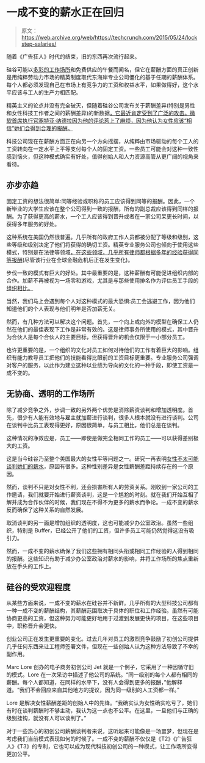 # 一成不变的薪水正在回归 

> 原文：<https://web.archive.org/web/https://techcrunch.com/2015/05/24/lockstep-salaries/>

随着《广告狂人》时代的结束，旧的东西再次流行起来。

硅谷可能以[多彩的工作场所](https://web.archive.org/web/20221204231036/https://beta.techcrunch.com/video/tc-cribs/)和免费供应的午餐而闻名，但它在薪酬方面的真正创新是用纯粹劳动力市场的精英制度取代东海岸专业公司僵化的基于任期的薪酬体系。每个人都必须发现自己在市场上有竞争力的工资和权益水平，如果做得好，这个水平应该与工人的生产力相匹配。

精英主义的论点并没有完全破灭，但随着硅谷公司发布关于薪酬差异(特别是男性和女性科技工作者之间的薪酬差异)的新数据[，它最近肯定受到了广泛的攻击。微软首席执行官塞特亚·纳德拉因为他的评论惹上了麻烦，因为他认为女性应该“相信”她们会得到合理的报酬。](https://web.archive.org/web/20221204231036/http://blog.sfgate.com/inthepeninsula/2015/02/06/gender-pay-gap-silicon-valley/)

科技公司现在在薪酬方面正在向另一个方向摇摆，从纯粹由市场驱动的每个工人的工资转向在一定水平上平等支付每个人的固定工资。一些员工可能会对这种一致性感到恼火，但这种模式确实有好处，值得创始人和人力资源高管从更广阔的视角来看待。

## 亦步亦趋

固定工资的想法很简单:同等经验或职称的员工应该得到同等的报酬。因此，一个新毕业的大学生应该在整个公司得到一致的报酬，所有的副总裁应该得到同样的报酬。为了获得更高的薪水，一个工人应该得到晋升或者在一家公司呆更长时间，以获得多年服务的好处。

这种系统在美国仍然很普遍。几乎所有的政府工作人员都被分配了等级和级别，这些等级和级别决定了他们将获得的确切工资。精英专业服务公司也倾向于使用这些模式，特别是在法律等领域[，在这些领域，几乎所有律师都根据多年的经验获得同等报酬](https://web.archive.org/web/20221204231036/http://www.nalp.org/associate_salaries_2014)(尽管该行业在全球金融危机后正在发生变化)。

步伐一致的模式有巨大的好处。其中最重要的是，这种薪酬有可能促进组织内部的合作。加薪不再被视为一场零和游戏，尤其是与那些使用排名作为评估员工手段的[组织相比。](https://web.archive.org/web/20221204231036/http://www.businessinsider.com/stack-ranking-employees-is-a-bad-idea-2013-11)

当然，我们马上会遇到每个人对这种模式的最大恐惧:员工会逃避工作，因为他们知道他们的个人表现与他们明年是否加薪无关。

然而，有几种方法可以解决这个问题。首先，一个向上或向外的模型在确保工人仍然在他们的最佳表现下工作是非常有效的。这是律师事务所使用的模式，其中晋升为合伙人是每个合伙人的主要目标，但获得晋升的机会仅限于一小部分员工。

也许更重要的是，一个组织的文化对员工如何对待他们的工作有着巨大的影响。组织有能力教导员工把他们的技能看得比眼前的工资目标更重要。专业服务公司强调对客户的服务，以此作为建立这种以业绩为导向的文化的一种手段，即使工资是一成不变的。

## 无协商、透明的工作场所

除了减少竞争之外，步调一致的另外两个优势是消除薪资谈判和增加透明度。首先，很少有人能有效地与雇主就加薪进行谈判，很多人根本就没有进行谈判。公司在谈判中比员工表现得更好，原因很简单，与员工相比，他们总是在谈判。

这种情况的净效应是，员工——即使是做完全相同工作的员工——可以获得差别极大的工资。

这是当今硅谷乃至整个美国最大的女性平等问题之一。研究一再表明[女性不太可能谈判她们的薪水](https://web.archive.org/web/20221204231036/http://www.nber.org/papers/w18511)，原因有很多。这种性别差异是女性薪酬差距持续存在的一个原因。

然而，谈判不只是对女性不利，还会损害所有人的劳资关系。刚收到一家公司的工作邀请，我们就要开始进行薪资谈判，这是一个尴尬的时刻。就在我们开始互相了解并成为合作伙伴的时候，我们现在不得不为更多的薪水而争论。一成不变的薪水反而确保了这种关系的自然发展。

取消谈判的另一面是增加组织的透明度，这也可能减少办公室政治。虽然一些组织，特别是 Buffer，已经公开了他们的工资，但许多员工可能仍然觉得这没有吸引力。

然而，一成不变的薪水确保了我们这些拥有相同头衔或相同工作经验的人得到相同的报酬。这些知识有助于减少办公室政治对薪水的影响，并将工作场所的焦点重新放在手头的工作上。

## 硅谷的受欢迎程度

从某些方面来说，一成不变的薪水在硅谷并不新鲜。几乎所有的大型科技公司都有一种一成不变的薪酬结构，其薪酬范围取决于具体的职位和工作经验。虽然有可能协商更高的工资，但这种努力可能更好地用于过渡到发展更快的项目，在这些项目中，职称晋升会更快。

创业公司正在发生更重要的变化。过去几年对员工的激烈竞争鼓励了初创公司提供几乎任何东西来让工程师签署文件，但现在一些创始人认为这种方法导致了不幸的副作用。

Marc Lore 创办的电子商务初创公司 Jet 就是一个例子，它采用了一种因循守旧的模式。Lore 在一次采访中描述了他公司的系统。“同一级别的每个人都有相同的薪酬。每个人都知道，在同样的水平下，没有人会得到更多的报酬，”他解释道。“我们不会回应来自其他地方的提议，因为同一级别的人工资都一样。”

Lore 是解决女性薪酬差距的创始人中的先锋。“我确实认为女性确实吃亏了，她们有时在谈判薪酬时不够主动，我认为这一点也不公平。在这里，一旦他们与正确的级别挂钩，就没有人可以谈判了。”

对于一些热心的初创公司薪酬谈判者来说，这听起来可能像是一场噩梦，但现在是考虑我们当前模式表现如何的时候了。一成不变的薪酬不仅仅是《T2》《广告狂人》《T3》的专利，它也可以成为现代科技初创公司的一种模式，让工作场所变得更加公平。